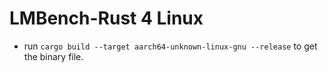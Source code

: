 # LMBench-Rust 4 Linux

- run `cargo build --target aarch64-unknown-linux-gnu --release` to get the binary file. 
